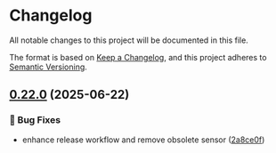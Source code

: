 # Changelog

All notable changes to this project will be documented in this file.

The format is based on [Keep a Changelog](https://keepachangelog.com/en/1.0.0/),
and this project adheres to [Semantic Versioning](https://semver.org/spec/v2.0.0.html).

## [0.22.0](https://github.com/rknightion/meraki-dashboard-ha/compare/meraki-dashboard-ha-v0.21.0...meraki-dashboard-ha-v0.22.0) (2025-06-22)


### 🐛 Bug Fixes

* enhance release workflow and remove obsolete sensor ([2a8ce0f](https://github.com/rknightion/meraki-dashboard-ha/commit/2a8ce0f681f65eb7d1e5232a8d978b7a9b2f3ade))